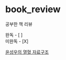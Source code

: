 # book_review
공부한 책 리뷰

완독 - [ ]  
미완독 - [X]

[윤성우의 열혈 자료구조](https://github.com/mokhwasomssi/book_review/blob/main/%EC%9C%A4%EC%84%B1%EC%9A%B0%EC%9D%98%20%EC%97%B4%ED%98%88%20%EC%9E%90%EB%A3%8C%EA%B5%AC%EC%A1%B0%20(2012).md)

